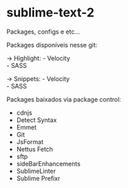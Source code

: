 sublime-text-2
==============

Packages, configs e etc...

Packages disponíveis nesse git:

-> Highlight:
	- Velocity	
	- SASS

-> Snippets:
	- Velocity	
	- SASS	

Packages baixados via package control:

- cdnjs		
- Detect Syntax		
- Emmet		
- Git 		
- JsFormat		
- Nettus Fetch		
- sftp		
- sideBarEnhancements		
- SublimeLinter		
- Sublime Prefixr		